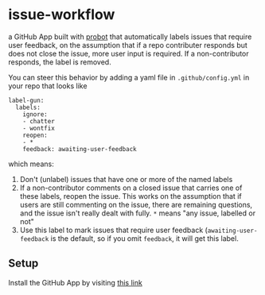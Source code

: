 # issue-workflow

a GitHub App built with [probot](https://github.com/probot/probot) that automatically labels issues that require user feedback, on the assumption that if a repo contributer responds but does not close the issue, more user input is required. If a non-contributor responds, the label is removed.

You can steer this behavior by adding a yaml file in `.github/config.yml` in your repo that looks like

```
label-gun:
  labels:
    ignore:
    - chatter
    - wontfix
    reopen:
    - *
    feedback: awaiting-user-feedback
```

which means:

1. Don't (unlabel) issues that have one or more of the named labels
2. If a non-contributor comments on a closed issue that carries one of these labels, reopen the issue. This works on the assumption that if users are still commenting on the issue, there are remaining questions, and the issue isn't really dealt with fully. `*` means "any issue, labelled or not"
3. Use this label to mark issues that require user feedback (`awaiting-user-feedback` is the default, so if you omit `feedback`, it will get this label.

## Setup

Install the GitHub App by visiting [this link](https://github.com/settings/apps/label-gun/installations)
